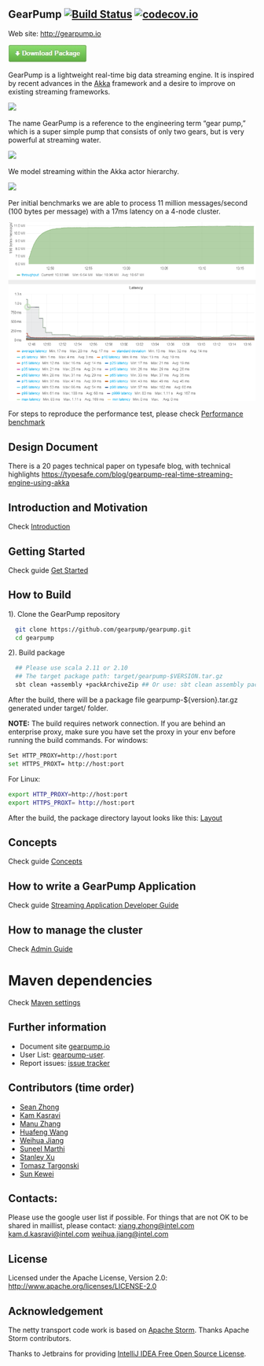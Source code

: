 
## GearPump [![Build Status](https://travis-ci.org/gearpump/gearpump.svg?branch=master)](https://travis-ci.org/gearpump/gearpump?branch=master) [![codecov.io](https://codecov.io/github/gearpump/gearpump/coverage.svg?branch=master)](https://codecov.io/github/gearpump/gearpump?branch=master) 
 
Web site: http://gearpump.io 
 
[![download](https://raw.githubusercontent.com/clockfly/icons/master/gearpump-0.2-rc1.jpg)](https://github.com/gearpump/gearpump/releases)
 
GearPump is a lightweight real-time big data streaming engine. It is inspired by recent advances in the [Akka](https://github.com/akka/akka) framework and a desire to improve on existing streaming frameworks.

![](https://raw.githubusercontent.com/clockfly/gearpump/master/doc/logo/logo.png)

The	name	GearPump	is	a	reference to	the	engineering term “gear	pump,”	which	is	a	super simple
pump	that	consists of	only	two	gears,	but	is	very	powerful at	streaming water.

![](http://www.gearpump.io/site/img/dashboard.gif)

We model streaming within the Akka actor hierarchy.

![](https://raw.githubusercontent.com/gearpump/gearpump/master/doc/actor_hierarchy.png)

Per initial benchmarks we are able to process 11 million messages/second (100 bytes per message) with a 17ms latency on a 4-node cluster.

![](https://raw.githubusercontent.com/gearpump/gearpump/master/doc/dashboard.png)

For steps to reproduce the performance test, please check [Performance benchmark](http://www.gearpump.io/site/0.6/performance/)

## Design Document

There is a 20 pages technical paper on typesafe blog, with technical highlights https://typesafe.com/blog/gearpump-real-time-streaming-engine-using-akka

## Introduction and Motivation

Check [Introduction](http://www.gearpump.io/site/0.6/userguide/#introduction)

## Getting Started

Check guide [Get Started](http://www.gearpump.io/site/0.6/userguide/#get-started)

## How to Build

1). Clone the GearPump repository

```bash
  git clone https://github.com/gearpump/gearpump.git
  cd gearpump
```

2). Build package

```bash
  ## Please use scala 2.11 or 2.10
  ## The target package path: target/gearpump-$VERSION.tar.gz
  sbt clean +assembly +packArchiveZip ## Or use: sbt clean assembly pack-archive
```

  After the build, there will be a package file gearpump-${version}.tar.gz generated under target/ folder.
  
  **NOTE:**
The build requires network connection. If you are behind an enterprise proxy, make sure you have set the proxy in your env before running the build commands. 
For windows:

```bash
Set HTTP_PROXY=http://host:port
set HTTPS_PROXT= http://host:port
```

For Linux:

```bash
export HTTP_PROXY=http://host:port
export HTTPS_PROXT= http://host:port
```

After the build, the package directory layout looks like this: [Layout](http://www.gearpump.io/site/0.6/userguide/#gearpump-package-structure)


## Concepts

Check guide [Concepts](http://www.gearpump.io/site/0.6/userguide/#concepts)

## How to write a GearPump Application

Check guide [Streaming Application Developer Guide](http://www.gearpump.io/site/0.6/userguide/#streaming-application-developer-guide)

## How to manage the cluster

Check [Admin Guide](http://www.gearpump.io/site/0.6/userguide/#admin-guide)

# Maven dependencies

Check [Maven settings](http://www.gearpump.io/site/downloads/downloads/#maven)

## Further information

- Document site [gearpump.io](http://gearpump.io)
- User List: [gearpump-user](https://groups.google.com/forum/#!forum/gearpump-user).
- Report issues: [issue tracker](https://github.com/gearpump/gearpump/issues)

## Contributors (time order)

* [Sean Zhong](https://github.com/clockfly)
* [Kam Kasravi](https://github.com/kkasravi)
* [Manu Zhang](https://github.com/manuzhang)
* [Huafeng Wang](https://github.com/huafengw)
* [Weihua Jiang](https://github.com/whjiang)
* [Suneel Marthi](https://github.com/smarthi)
* [Stanley Xu](https://github.com/stanleyxu2005)
* [Tomasz Targonski](https://github.com/TomaszT)
* [Sun Kewei](https://github.com/skw1992)

## Contacts:

Please use the google user list if possible. For things that are not OK to be shared in maillist, please contact:
xiang.zhong@intel.com
kam.d.kasravi@intel.com
weihua.jiang@intel.com

## License

Licensed under the Apache License, Version 2.0: http://www.apache.org/licenses/LICENSE-2.0

## Acknowledgement

The netty transport code work is based on [Apache Storm](http://storm.apache.org). Thanks Apache Storm contributors.

Thanks to Jetbrains for providing [IntelliJ IDEA Free Open Source License](https://www.jetbrains.com/buy/opensource/?product=idea).


